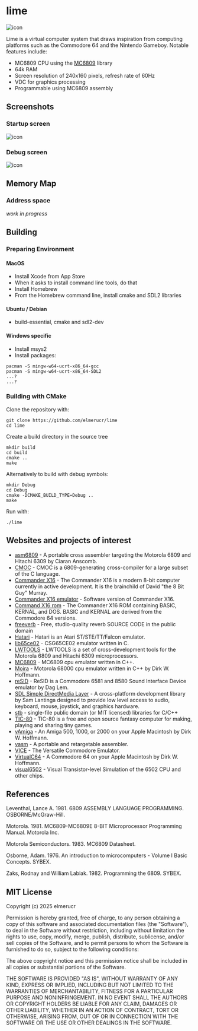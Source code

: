 # lime

![icon](./docs/icon_80x80.png)

Lime is a virtual computer system that draws inspiration from computing platforms such as the Commodore 64 and the Nintendo Gameboy. Notable features include:

* MC6809 CPU using the [MC6809](https://github.com/elmerucr/MC6809) library
* 64k RAM
* Screen resolution of 240x160 pixels, refresh rate of 60Hz
* VDC for graphics processing
* Programmable using MC6809 assembly

## Screenshots

### Startup screen

![icon](./docs/20250110_screenshot_startup.png)

### Debug screen

![icon](./docs/20250202_screenshot_debug.png)

## Memory Map

### Address space

*work in progress*

## Building

### Preparing Environment

#### MacOS

* Install Xcode from App Store
* When it asks to install command line tools, do that
* Install Homebrew
* From the Homebrew command line, install cmake and SDL2 libraries

#### Ubuntu / Debian

* build-essential, cmake and sdl2-dev

#### Windows specific

* Install msys2
* Install packages:

```
pacman -S mingw-w64-ucrt-x86_64-gcc
pacman -S mingw-w64-ucrt-x86_64-SDL2
...?
...?
```

### Building with CMake

Clone the repository with:
```
git clone https://github.com/elmerucr/lime
cd lime
```

Create a build directory in the source tree
```
mkdir build
cd build
cmake ..
make
```
Alternatively to build with debug symbols:
```
mkdir Debug
cd Debug
cmake -DCMAKE_BUILD_TYPE=Debug ..
make
```
Run with:
```
./lime
```

## Websites and projects of interest

* [asm6809](https://www.6809.org.uk/asm6809/) - A portable cross assembler targeting the Motorola 6809 and Hitachi 6309 by Ciaran Anscomb.
* [CMOC](https://freshcode.club/projects/cmoc) - CMOC is a 6809-generating cross-compiler for a large subset of the C language.
* [Commander X16](https://www.commanderx16.com) - The Commander X16 is a modern 8-bit computer currently in active development. It is the brainchild of David "the 8 Bit Guy" Murray.
* [Commander X16 emulator](https://github.com/x16community/x16-emulator) - Software version of Commander X16.
* [Command X16 rom](https://github.com/X16Community/x16-rom) - The Commander X16 ROM containing BASIC, KERNAL, and DOS. BASIC and KERNAL are derived from the Commodore 64 versions.
* [freeverb](https://github.com/sinshu/freeverb/) - Free, studio-quality reverb SOURCE CODE in the public domain
* [Hatari](https://hatari.tuxfamily.org) - Hatari is an Atari ST/STE/TT/Falcon emulator.
* [lib65ce02](https://github.com/elmerucr/lib65ce02) - CSG65CE02 emulator written in C.
* [LWTOOLS](http://www.lwtools.ca) - LWTOOLS is a set of cross-development tools for the Motorola 6809 and Hitachi 6309 microprocessors.
* [MC6809](https://github.com/elmerucr/mC6809) - MC6809 cpu emulator written in C++.
* [Moira](https://github.com/dirkwhoffmann/Moira) - Motorola 68000 cpu emulator written in C++ by Dirk W. Hoffmann.
* [reSID](http://www.zimmers.net/anonftp/pub/cbm/crossplatform/emulators/resid/index.html) - ReSID is a Commodore 6581 and 8580 Sound Interface Device emulator by Dag Lem.
* [SDL Simple DirectMedia Layer](https://www.libsdl.org) - A cross-platform development library by Sam Lantinga designed to provide low level access to audio, keyboard, mouse, joystick, and graphics hardware.
* [stb](https://github.com/nothings/stb) - single-file public domain (or MIT licensed) libraries for C/C++
* [TIC-80](https://tic80.com) - TIC-80 is a free and open source fantasy computer for making, playing and sharing tiny games.
* [vAmiga](https://dirkwhoffmann.github.io/vAmiga/) - An Amiga 500, 1000, or 2000 on your Apple Macintosh by Dirk W. Hoffmann.
* [vasm](http://sun.hasenbraten.de/vasm/) - A portable and retargetable assembler.
* [VICE](http://vice-emu.sourceforge.net) - The Versatile Commodore Emulator.
* [VirtualC64](https://dirkwhoffmann.github.io/virtualc64/) - A Commodore 64 on your Apple Macintosh by Dirk W. Hoffmann.
* [visual6502](http://www.visual6502.org) - Visual Transistor-level Simulation of the 6502 CPU and other chips.

## References

Leventhal, Lance A. 1981. 6809 ASSEMBLY LANGUAGE PROGRAMMING. OSBORNE/McGraw-Hill.

Motorola. 1981. MC6809-MC6809E 8-BIT Microprocessor Programming Manual. Motorola Inc.

Motorola Semiconductors. 1983. MC6809 Datasheet.

Osborne, Adam. 1976. An introduction to microcomputers - Volume I Basic Concepts. SYBEX.

Zaks, Rodnay and William Labiak. 1982. Programming the 6809. SYBEX.

## MIT License

Copyright (c) 2025 elmerucr

Permission is hereby granted, free of charge, to any person obtaining a copy of this software and associated documentation files (the "Software"), to deal in the Software without restriction, including without limitation the rights to use, copy, modify, merge, publish, distribute, sublicense, and/or sell copies of the Software, and to permit persons to whom the Software is furnished to do so, subject to the following conditions:

The above copyright notice and this permission notice shall be included in all copies or substantial portions of the Software.

THE SOFTWARE IS PROVIDED "AS IS", WITHOUT WARRANTY OF ANY KIND, EXPRESS OR IMPLIED, INCLUDING BUT NOT LIMITED TO THE WARRANTIES OF MERCHANTABILITY, FITNESS FOR A PARTICULAR PURPOSE AND NONINFRINGEMENT. IN NO EVENT SHALL THE AUTHORS OR COPYRIGHT HOLDERS BE LIABLE FOR ANY CLAIM, DAMAGES OR OTHER LIABILITY, WHETHER IN AN ACTION OF CONTRACT, TORT OR OTHERWISE, ARISING FROM, OUT OF OR IN CONNECTION WITH THE SOFTWARE OR THE USE OR OTHER DEALINGS IN THE
SOFTWARE.
